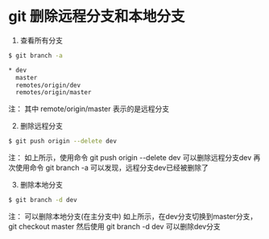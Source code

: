 # git 删除远程分支和本地分支

1. 查看所有分支

``` bash
$ git branch -a

* dev
  master
  remotes/origin/dev
  remotes/origin/master
```

注：
  其中 remote/origin/master 表示的是远程分支

2. 删除远程分支

``` bash
$ git push origin --delete dev
```

注：
  如上所示，使用命令 git push origin --delete dev 可以删除远程分支dev
  再次使用命令 git branch -a 可以发现，远程分支dev已经被删除了

3. 删除本地分支

``` bash
$ git branch -d dev
```

注：
  可以删除本地分支(在主分支中)
  如上所示，在dev分支切换到master分支，git checkout master
  然后使用 git branch -d dev 可以删除dev分支
